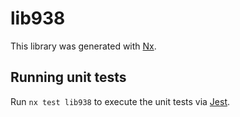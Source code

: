 # lib938

This library was generated with [Nx](https://nx.dev).

## Running unit tests

Run `nx test lib938` to execute the unit tests via [Jest](https://jestjs.io).
